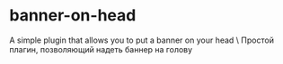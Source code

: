 # banner-on-head
 A simple plugin that allows you to put a banner on your head \ Простой плагин, позволяющий надеть баннер на голову
